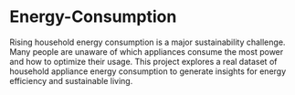 # Energy-Consumption
Rising household energy consumption is a major sustainability challenge. Many people are unaware of which appliances consume the most power and how to optimize their usage. This project explores a real dataset of household appliance energy consumption to generate insights for energy efficiency and sustainable living.
